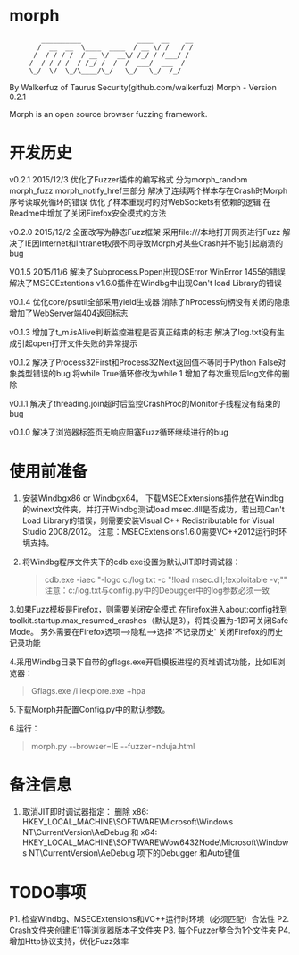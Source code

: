 # morph
            __________              ____  __    __
           /  __  __  \____  ____  / __ \/ /   / /
          /  / / / /  / __ \/  __\/ /_/ / /___/ /
         /  / / / /  / /_/ /  /  /  ___/  ___  /
         \_/  \/  \_/\____/\_/   \_/   \_/  /_/

  By Walkerfuz of Taurus Security(github.com/walkerfuz)
                                  Morph - Version 0.2.1

Morph is an open source browser fuzzing framework.

# 开发历史

v0.2.1 2015/12/3
	   优化了Fuzzer插件的编写格式 分为morph_random morph_fuzz morph_notify_href三部分
	   解决了连续两个样本存在Crash时Morph序号读取死循环的错误
       优化了样本重现时的对WebSockets有依赖的逻辑
	   在Readme中增加了关闭Firefox安全模式的方法

v0.2.0 2015/12/2
       全面改写为静态Fuzz框架 采用file:///本地打开网页进行Fuzz
	   解决了IE因Internet和Intranet权限不同导致Morph对某些Crash并不能引起崩溃的bug

V0.1.5 2015/11/6
       解决了Subprocess.Popen出现OSError WinError 1455的错误
       解决了MSECExtentions v1.6.0插件在Windbg中出现Can't load Library的错误

v0.1.4 优化core/psutil全部采用yield生成器
       消除了hProcess句柄没有关闭的隐患
	   增加了WebServer端404返回标志

v0.1.3 增加了t_m.isAlive判断监控进程是否真正结束的标志
       解决了log.txt没有生成引起open打开文件失败的异常提示

v0.1.2 解决了Process32First和Process32Next返回值不等同于Python False对象类型错误的bug
       将while True循环修改为while 1
       增加了每次重现后log文件的删除

v0.1.1 解决了threading.join超时后监控CrashProc的Monitor子线程没有结束的bug

v0.1.0 解决了浏览器标签页无响应阻塞Fuzz循环继续进行的bug


# 使用前准备
1. 安装Windbgx86 or Windbgx64。
   下载MSECExtensions插件放在Windbg的winext文件夹，并打开Windbg测试load msec.dll是否成功，若出现Can't Load Library的错误，则需要安装Visual C++ Redistributable for Visual Studio 2008/2012。
   注意：MSECExtensions1.6.0需要VC++2012运行时环境支持。

2. 将Windbg程序文件夹下的cdb.exe设置为默认JIT即时调试器：
   >cdb.exe -iaec "-logo c:/log.txt -c \"!load msec.dll;!exploitable -v;\""
   注意：c:/log.txt与config.py中的Debugger中的log参数必须一致

3.如果Fuzz模板是Firefox，则需要关闭安全模式
  在firefox进入about:config找到toolkit.startup.max_resumed_crashes（默认是3），将其设置为-1即可关闭Safe Mode。
  另外需要在Firefox选项-->隐私-->选择'不记录历史' 关闭Firefox的历史记录功能

4.采用Windbg目录下自带的gflags.exe开启模板进程的页堆调试功能，比如IE浏览器：
  >Gflags.exe /i iexplore.exe +hpa

5.下载Morph并配置Config.py中的默认参数。

6.运行：
  >morph.py --browser=IE --fuzzer=nduja.html

# 备注信息
1. 取消JIT即时调试器指定：
	删除
	x86: HKEY_LOCAL_MACHINE\SOFTWARE\Microsoft\Windows NT\CurrentVersion\AeDebug
	和
	x64: HKEY_LOCAL_MACHINE\SOFTWARE\Wow6432Node\Microsoft\Windows NT\CurrentVersion\AeDebug
	项下的Debugger 和Auto键值

# TODO事项
P1. 检查Windbg、MSECExtensions和VC++运行时环境（必须匹配）合法性
P2. Crash文件夹创建IE11等浏览器版本子文件夹
P3. 每个Fuzzer整合为1个文件夹
P4. 增加Http协议支持，优化Fuzz效率

